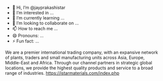 - 👋 Hi, I’m @jayprakashistar
- 👀 I’m interested in ...
- 🌱 I’m currently learning ...
- 💞️ I’m looking to collaborate on ...
- 📫 How to reach me ...
- 😄 Pronouns: ...
- ⚡ Fun fact: ...

<!---
jayprakashistar/jayprakashistar is a ✨ special ✨ repository because its `README.md` (this file) appears on your GitHub profile.
You can click the Preview link to take a look at your changes.
--->
We are a premier international trading company, with an expansive network of plants, traders and small manufacturing units across Asia, Europe, Middle-East and Africa. Through our channel partners in strategic global locations, we provide the highest quality products and service to a broad range of industries.
https://istarmaterials.com/index.php
